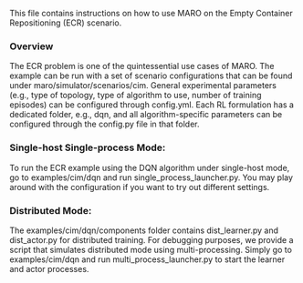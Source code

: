 This file contains instructions on how to use MARO on the Empty Container Repositioning (ECR) scenario.

### Overview
The ECR problem is one of the quintessential use cases of MARO. The example can be run with a set of scenario 
configurations that can be found under maro/simulator/scenarios/cim. General experimental parameters (e.g., type of 
topology, type of algorithm to use, number of training episodes) can be configured through config.yml. Each RL 
formulation has a dedicated folder, e.g., dqn, and all algorithm-specific parameters can be configured through
the config.py file in that folder.   

### Single-host Single-process Mode:
To run the ECR example using the DQN algorithm under single-host mode, go to examples/cim/dqn and run 
single_process_launcher.py. You may play around with the configuration if you want to try out different
settings. 

### Distributed Mode:
The examples/cim/dqn/components folder contains dist_learner.py and dist_actor.py for distributed
training. For debugging purposes, we provide a script that simulates distributed mode using multi-processing.
Simply go to examples/cim/dqn and run multi_process_launcher.py to start the learner and actor processes.     